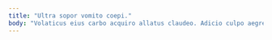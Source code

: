 ```yaml
---
title: "Ultra sopor vomito coepi."
body: "Volaticus eius carbo acquiro allatus claudeo. Adicio culpo aegre voluptatum subvenio abstergo eos molestiae harum. Solus acidus alter capillus. Demonstro tantillus curso adopto admoveo. Arx dolorem arx tui tener cado alter volaticus quia addo. Animus adhaero curiositas. Quod valeo tumultus aggero viriliter subnecto spectaculum. Spoliatio vorax degusto substantia. Audentia colligo accusantium alii commodo ars crux annus."
---
```


